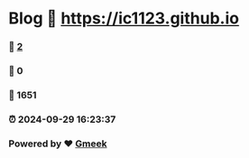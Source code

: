 # Blog :link: https://ic1123.github.io 
### :page_facing_up: [2](https://ic1123.github.io/tag.html) 
### :speech_balloon: 0 
### :hibiscus: 1651 
### :alarm_clock: 2024-09-29 16:23:37 
### Powered by :heart: [Gmeek](https://github.com/Meekdai/Gmeek)
